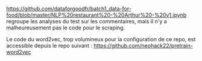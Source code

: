 https://github.com/dataforgoodfr/batch1_data-for-food/blob/master/NLP%20restaurant%20-%20Arthur%20-%20v1.ipynb regroupe les analyses du test sur les commentaires, mais il n'y a malheureusement pas le code pour le scraping.

Le code du word2vec, trop volumineux pour la configuration de ce repo, est accessible depuis le repo suivant : https://github.com/neohack22/pretrain-word2vec
